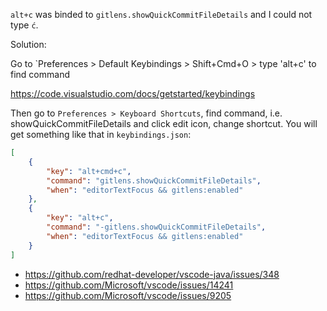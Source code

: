 `alt+c` was binded to `gitlens.showQuickCommitFileDetails` and I could not type `ć`.

Solution:

Go to `Preferences > Default Keybindings > Shift+Cmd+O > type 'alt+c' to find command

https://code.visualstudio.com/docs/getstarted/keybindings

Then go to `Preferences > Keyboard Shortcuts`, find command, i.e. showQuickCommitFileDetails and click edit icon, change shortcut. You will get something like that in `keybindings.json`:

```json
[
    {
        "key": "alt+cmd+c",
        "command": "gitlens.showQuickCommitFileDetails",
        "when": "editorTextFocus && gitlens:enabled"
    },
    {
        "key": "alt+c",
        "command": "-gitlens.showQuickCommitFileDetails",
        "when": "editorTextFocus && gitlens:enabled"
    }
]
```

- https://github.com/redhat-developer/vscode-java/issues/348
- https://github.com/Microsoft/vscode/issues/14241
- https://github.com/Microsoft/vscode/issues/9205